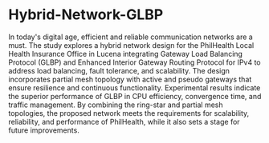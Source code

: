 # Hybrid-Network-GLBP
In today's digital age, efficient and reliable communication networks are a must. The study explores a hybrid network design for the PhilHealth Local Health Insurance Office in Lucena integrating Gateway Load Balancing Protocol (GLBP) and Enhanced Interior Gateway Routing Protocol for IPv4 to address load balancing, fault tolerance, and scalability. The design incorporates partial mesh topology with active and pseudo gateways that ensure resilience and continuous functionality. Experimental results indicate the superior performance of GLBP in CPU efficiency, convergence time, and traffic management. By combining the ring-star and partial mesh topologies, the proposed network meets the requirements for scalability, reliability, 
and performance of PhilHealth, while it also sets a stage for future improvements. 
